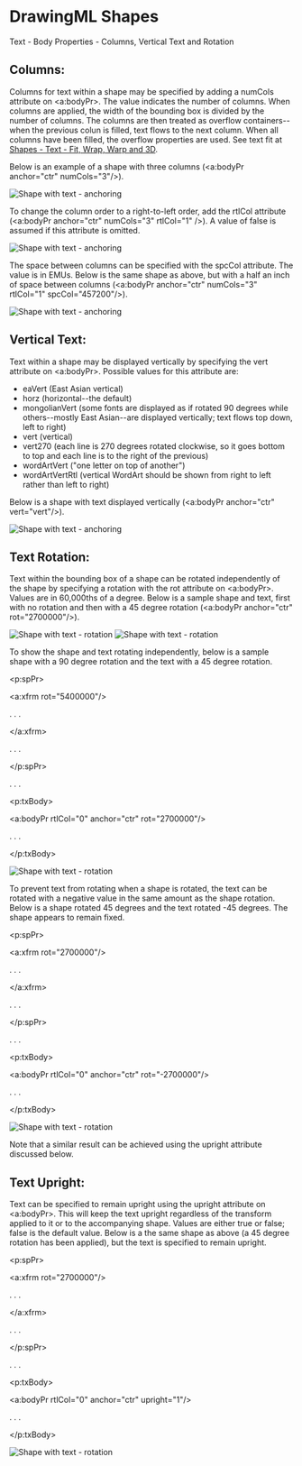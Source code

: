 # DrawingML Shapes

Text - Body Properties - Columns, Vertical Text and Rotation

## Columns:

Columns for text within a shape may be specified by adding a numCols attribute on <a:bodyPr>. The value indicates the number of columns. When columns are applied, the width of the bounding box is divided by the number of columns. The columns are then treated as overflow containers--when the previous colun is filled, text flows to the next column. When all columns have been filled, the overflow properties are used. See text fit at [Shapes - Text - Fit, Wrap, Warp and 3D](drwSp-text-bodyPr-fit.md).

Below is an example of a shape with three columns (<a:bodyPr anchor="ctr" numCols="3"/>).

![Shape with text - anchoring](drwImages\drwSp-text-col1.gif)

To change the column order to a right-to-left order, add the rtlCol attribute (<a:bodyPr anchor="ctr" numCols="3" rtlCol="1" />). A value of false is assumed if this attribute is omitted.

![Shape with text - anchoring](drwImages\drwSp-text-col2.gif)

The space between columns can be specified with the spcCol attribute. The value is in EMUs. Below is the same shape as above, but with a half an inch of space between columns (<a:bodyPr anchor="ctr" numCols="3" rtlCol="1" spcCol="457200"/>).

![Shape with text - anchoring](drwImages\drwSp-text-col3.gif)

## Vertical Text:

Text within a shape may be displayed vertically by specifying the vert attribute on <a:bodyPr>. Possible values for this attribute are:

- eaVert (East Asian vertical)
- horz (horizontal--the default)
- mongolianVert (some fonts are displayed as if rotated 90 degrees while others--mostly East Asian--are displayed vertically; text flows top down, left to right)
- vert (vertical)
- vert270 (each line is 270 degrees rotated clockwise, so it goes bottom to top and each line is to the right of the previous)
- wordArtVert ("one letter on top of another")
- wordArtVertRtl (vertical WordArt should be shown from right to left rather than left to right)

Below is a shape with text displayed vertically (<a:bodyPr anchor="ctr" vert="vert"/>).

![Shape with text - anchoring](drwImages\drwSp-text-vert1.gif)

## Text Rotation:

Text within the bounding box of a shape can be rotated independently of the shape by specifying a rotation with the rot attribute on <a:bodyPr>. Values are in 60,000ths of a degree. Below is a sample shape and text, first with no rotation and then with a 45 degree rotation (<a:bodyPr anchor="ctr" rot="2700000"/>).

![Shape with text - rotation](drwImages\drwSp-text-rotate1.gif) ![Shape with text - rotation](drwImages\drwSp-text-rotate2.gif)

To show the shape and text rotating independently, below is a sample shape with a 90 degree rotation and the text with a 45 degree rotation.

<p:spPr>

<a:xfrm rot="5400000"/>

. . .

</a:xfrm>

. . .

</p:spPr>

. . .

<p:txBody>

<a:bodyPr rtlCol="0" anchor="ctr" rot="2700000"/>

. . .

</p:txBody>

![Shape with text - rotation](drwImages\drwSp-text-rotate3.gif)

To prevent text from rotating when a shape is rotated, the text can be rotated with a negative value in the same amount as the shape rotation. Below is a shape rotated 45 degrees and the text rotated -45 degrees. The shape appears to remain fixed.

<p:spPr>

<a:xfrm rot="2700000"/>

. . .

</a:xfrm>

. . .

</p:spPr>

. . .

<p:txBody>

<a:bodyPr rtlCol="0" anchor="ctr" rot="-2700000"/>

. . .

</p:txBody>

![Shape with text - rotation](drwImages\drwSp-text-rotate4.gif)

Note that a similar result can be achieved using the upright attribute discussed below.

## Text Upright:

Text can be specified to remain upright using the upright attribute on <a:bodyPr>. This will keep the text upright regardless of the transform applied to it or to the accompanying shape. Values are either true or false; false is the default value. Below is a the same shape as above (a 45 degree rotation has been applied), but the text is specified to remain upright.

<p:spPr>

<a:xfrm rot="2700000"/>

. . .

</a:xfrm>

. . .

</p:spPr>

. . .

<p:txBody>

<a:bodyPr rtlCol="0" anchor="ctr" upright="1"/>

. . .

</p:txBody>

![Shape with text - rotation](drwImages\drwSp-text-upright1.gif)
